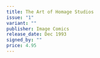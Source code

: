 ```yaml
---
title: The Art of Homage Studios
issue: "1"
variant: ""
publisher: Image Comics
release_date: Dec 1993
signed_by: ""
price: 4.95
---
```

